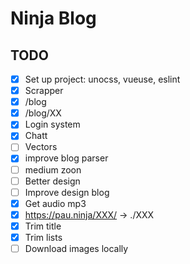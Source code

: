# Ninja Blog

## TODO

- [x] Set up project: unocss, vueuse, eslint
- [x] Scrapper
- [x] /blog
- [x] /blog/XX
- [x] Login system
- [x] Chatt
- [ ] Vectors
- [x] improve blog parser
- [ ] medium zoon
- [ ] Better design
- [ ] Improve design blog
- [x] Get audio mp3
- [x] https://pau.ninja/XXX/ -> ./XXX
- [x] Trim title
- [x] Trim lists
- [ ] Download images locally

